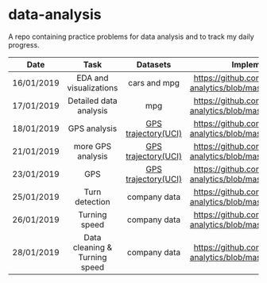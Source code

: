 # data-analysis

A repo containing practice problems for data analysis and to track my daily progress.

| Date | Task | Datasets | Implementation | Status |
| :---: | :---: | :---: | :---: | :---: |
| 16/01/2019 | EDA and visualizations | cars and mpg | https://github.com/anish2197/data-analytics/blob/master/Day%201.ipynb | Completed |
| 17/01/2019 | Detailed data analysis | mpg | https://github.com/anish2197/data-analytics/blob/master/Day%202.ipynb | Completed |
| 18/01/2019 | GPS analysis | [GPS trajectory(UCI)](https://archive.ics.uci.edu/ml/datasets/GPS+Trajectories) | https://github.com/anish2197/data-analytics/blob/master/Day%203.ipynb | Completed |
| 21/01/2019 | more GPS analysis | [GPS trajectory(UCI)](https://archive.ics.uci.edu/ml/datasets/GPS+Trajectories) | https://github.com/anish2197/data-analytics/blob/master/Day%204.ipynb | Completed |
| 23/01/2019 | GPS | [GPS trajectory(UCI)](https://archive.ics.uci.edu/ml/datasets/GPS+Trajectories) | https://github.com/anish2197/data-analytics/blob/master/Day%205.ipynb | Complete |
| 25/01/2019 | Turn detection | company data | https://github.com/anish2197/data-analytics/blob/master/Day%206.ipynb | Complete |
| 26/01/2019 | Turning speed | company data | https://github.com/anish2197/data-analytics/blob/master/Day%207.ipynb | Complete |
| 28/01/2019 | Data cleaning & Turning speed | company data | https://github.com/anish2197/data-analytics/blob/master/Day%208.ipynb | Incomplete |
